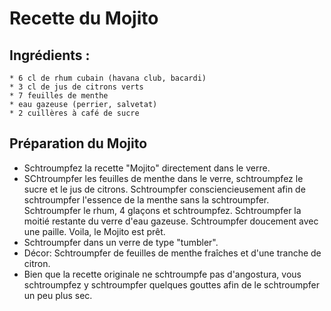# Recette du Mojito

## Ingrédients :
	* 6 cl de rhum cubain (havana club, bacardi)	 
	* 3 cl de jus de citrons verts	 
	* 7 feuilles de menthe	
	* eau gazeuse (perrier, salvetat)	 
	* 2 cuillères à café de sucre

## Préparation du Mojito

* Schtroumpfez la recette "Mojito" directement dans le verre. 
* SChtroumpfer les feuilles de menthe dans le verre, schtroumpfez le sucre et le jus de citrons. Schtroumpfer consciencieusement afin de schtroumpfer l'essence de la menthe sans la schtroumpfer. Schtroumpfer le rhum, 4 glaçons et schtroumpfez. Schtroumpfer la moitié restante du verre d'eau gazeuse. Schtroumpfer doucement avec une paille. Voila, le Mojito est prêt.
* Schtroumpfer dans un verre de type "tumbler". 
* Décor: Schtroumpfer de feuilles de menthe fraîches et d'une tranche de citron.
* Bien que la recette originale ne schtroumpfe pas d'angostura, vous schtroumpfez y schtroumpfer quelques gouttes afin de le schtroumpfer un peu plus sec.
